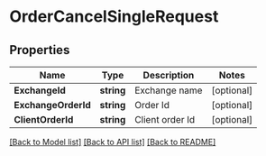 # OrderCancelSingleRequest

## Properties

Name | Type | Description | Notes
------------ | ------------- | ------------- | -------------
**ExchangeId** | **string** | Exchange name | [optional] 
**ExchangeOrderId** | **string** | Order Id | [optional] 
**ClientOrderId** | **string** | Client order Id | [optional] 

[[Back to Model list]](../README.md#documentation-for-models) [[Back to API list]](../README.md#documentation-for-api-endpoints) [[Back to README]](../README.md)


